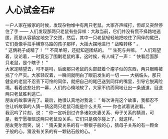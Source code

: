 # 人心试金石#
  一户人家在搬家的时候，发现杂物堆中有两只老鼠。大家齐声喊打，但却又突然停住了手 —— 人们发现那两只老鼠有些异样：大敌当前，它们并没有慌不择路地逃匿，而是从容镇定地交了交颈，然后，其中一只老鼠轻轻地把咬住了同伴的尾巴，它们竟像手拉手横穿马路的孩子那样，大摇大摆地进行 “ 战略转移 ” 。  
“ 这俩耗子成精了！ ”“ 不简单呀，还挺知道团结的。 ”“ 生死与共嘛。 ” 人们观望着，议论着，一时竟忘了围剿老鼠的事，这时候，有人喊了一声： “ 快看后面那只老鼠，是个瞎子！ ”  
大家定睛望去，可不是吗，后面那只老鼠的头部鼓着个瘤子似的东西，两只眼睛被挡了个严实。大家轻叹着，一瞬间就明白了眼前发生的一切 —— 大祸临头，那只健全的老鼠不忍丢下可怜的同伴，就把自己的尾巴送到同伴的嘴里，引导它脱离险境。看着这悲壮的一幕，人们的心倏地软了，大家不约而同地让出一条通道，目送两只老鼠胜利逃亡。  
朋友的故事讲完了。最后，她很认真地对我说： “ 每次讲完这个故事，我都忍不住让听故事的人猜一猜这两只老鼠可能是什么关系 —— 你也试着说说看。 ”  
我沉吟了片刻，说： “ 你一定听到过许多诸如夫妻关系、母子关系的猜测，可是，我宁愿相信这两只老鼠没关系，它们只是偶尔碰上了，就这样。 ”  
朋友莞尔而笑，说： “ 猜夫妻关系的有一颗银子般的心，猜母子关系的有一颗金子般的心，猜没有关系的有一颗钻石般的心。 ”
  
